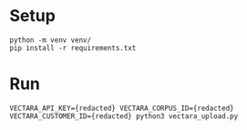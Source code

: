 # Setup
```commandline
python -m venv venv/
pip install -r requirements.txt
```

# Run
```commandline
VECTARA_API_KEY={redacted} VECTARA_CORPUS_ID={redacted} VECTARA_CUSTOMER_ID={redacted} python3 vectara_upload.py
```